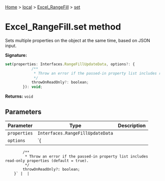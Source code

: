 [Home](./index) &gt; [local](local.md) &gt; [Excel\_RangeFill](local.excel_rangefill.md) &gt; [set](local.excel_rangefill.set.md)

# Excel\_RangeFill.set method

Sets multiple properties on the object at the same time, based on JSON input.

**Signature:**
```javascript
set(properties: Interfaces.RangeFillUpdateData, options?: {
            /**
             * Throw an error if the passed-in property list includes read-only properties (default = true).
             */
            throwOnReadOnly?: boolean;
        }): void;
```
**Returns:** `void`

## Parameters

|  Parameter | Type | Description |
|  --- | --- | --- |
|  `properties` | `Interfaces.RangeFillUpdateData` |  |
|  `options` | `{
            /**
             * Throw an error if the passed-in property list includes read-only properties (default = true).
             */
            throwOnReadOnly?: boolean;
        }` |  |

